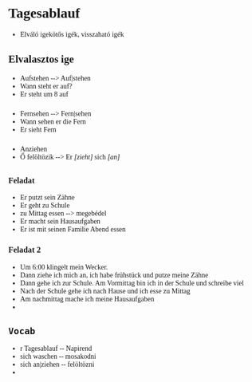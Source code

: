 <span style="font-family:'cascadia code'">

# Tagesablauf
- Elváló igekötős igék, visszaható igék


## Elvalasztos ige
- Aufstehen --> Auf|stehen
- Wann steht er auf?
- Er steht um 8 auf
###
-  Fernsehen --> Fern|sehen
-  Wann sehen er die Fern
-  Er sieht Fern
### 
- Anziehen
- Ő felöltözik --> Er _[zieht]_ sich _[an]_
##
### Feladat
- Er putzt sein Zähne
- Er geht zu Schule
- zu Mittag essen --> megebédel
- Er macht sein Hausaufgaben
- Er ist mit seinen Familie Abend essen

### Feladat 2
- Um 6:00 klingelt mein Wecker. 
- Dann ziehe ich mich an, ich habe frühstück und putze meine Zähne
- Dann gehe ich zur Schule. Am Vormittag bin ich in der Schule und schreibe viel
- Nach der Schule gehe ich nach Hause und ich esse zu Mittag
- Am nachmittag mache ich meine Hausaufgaben
- 

## `Vocab`
- r Tagesablauf -- Napirend
- sich waschen -- mosakodni
- sich an|ziehen -- felöltözni
- 